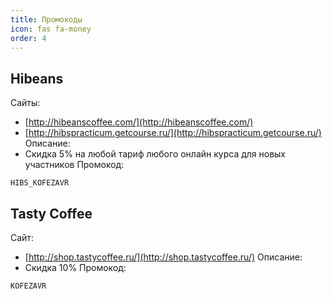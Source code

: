 ```yaml
---
title: Промокоды
icon: fas fa-money
order: 4
---
```


## Hibeans
Сайты:
- [http://hibeanscoffee.com/](http://hibeanscoffee.com/)
- [http://hibspracticum.getcourse.ru/](http://hibspracticum.getcourse.ru/)
Описание:
- Скидка 5% на любой тариф любого онлайн курса для новых участников
Промокод:
```
HIBS_KOFEZAVR
```

## Tasty Coffee
Сайт:
- [http://shop.tastycoffee.ru/](http://shop.tastycoffee.ru/)
Описание:
- Скидка 10%
Промокод:
```
KOFEZAVR
```